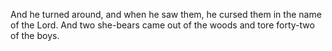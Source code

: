 And he turned around, and when he saw them, he cursed them in the name of the Lord. And two she-bears came out of the woods and tore forty-two of the boys.
